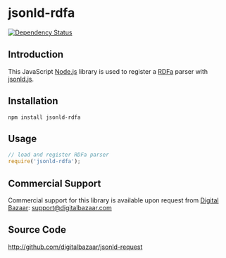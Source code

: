 jsonld-rdfa
===========

[![Dependency Status](https://img.shields.io/david/digitalbazaar/jsonld-rdfa.svg)](https://david-dm.org/digitalbazaar/jsonld-rdfa)

Introduction
------------

This JavaScript [Node.js][] library is used to register a [RDFa][] parser with
[jsonld.js][].

## Installation

```
npm install jsonld-rdfa
```

## Usage

```js
// load and register RDFa parser
require('jsonld-rdfa');
```

Commercial Support
------------------

Commercial support for this library is available upon request from
[Digital Bazaar][]: support@digitalbazaar.com

Source Code
-----------

http://github.com/digitalbazaar/jsonld-request

[Digital Bazaar]: https://digitalbazaar.com/
[JSON-LD]: https://json-ld.org/
[RDFa]: https://www.w3.org/TR/rdfa-core/
[jsonld.js]: https://github.com/digitalbazaar/jsonld.js
[Node.js]: https://nodejs.org/
